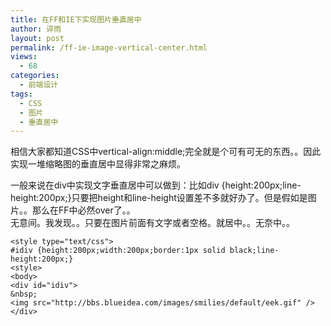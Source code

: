 ```yaml
---
title: 在FF和IE下实现图片垂直居中
author: 谇雨
layout: post
permalink: /ff-ie-image-vertical-center.html
views:
  - 68
categories:
  - 前端设计
tags:
  - CSS
  - 图片
  - 垂直居中
---
```

相信大家都知道CSS中vertical-align:middle;完全就是个可有可无的东西。。因此实现一堆缩略图的垂直居中显得非常之麻烦。

一般来说在div中实现文字垂直居中可以做到：比如div {height:200px;line-height:200px;}只要把height和line-height设置差不多就好办了。但是假如是图片。。那么在FF中必然over了。。  
无意间。我发现。。只要在图片前面有文字或者空格。就居中。。无奈中。。

```
<style type="text/css">
#idiv {height:200px;width:200px;border:1px solid black;line-height:200px;}
<style>
<body>
<div id="idiv">
&nbsp;
<img src="http://bbs.blueidea.com/images/smilies/default/eek.gif" />
</div>
```